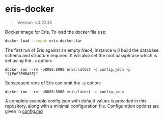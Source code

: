 # eris-docker

> Version: v0.23.14

Docker image for Eris. To load the docker file use:

```bash
docker load --input eris-docker.tar
```

The first run of Eris against an empty Neo4j instance will build the database
schema and structure required. It will also set the root passphrase which is 
set using the `-p` option:

```
docker run --rm -p8080:8080 eris:latest -c config.json -p "${PASSPHRASE}"
```

Subsequent runs of Eris can omit the `-p` option:

```
docker run --rm -p8080:8080 eris:latest -c config.json
```

A complete example config.json with default values is provided in this 
repository, along with a minimal configuration file. Configuration options are
given in [config.md](./config.md)
